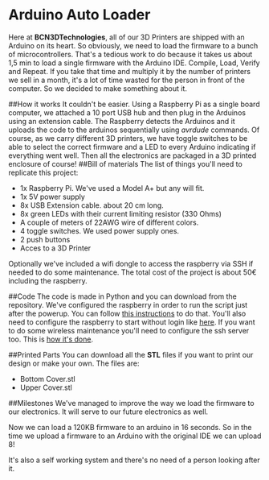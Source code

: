 # Arduino Auto Loader
Here at **BCN3DTechnologies**, all of our 3D Printers are shipped with an Arduino on its heart. So obviously, we need to load the firmware to a bunch of microcontrollers. That's a tedious work to do because it takes us about 1,5 min to load a single firmware with the Arduino IDE. Compile, Load, Verify and Repeat.
If you take that time and multiply it by the number of printers we sell in a month, it's a lot of time wasted for the person in front of the computer. So we decided to make something about it.

##How it works
It couldn't be easier. Using a Raspberry Pi as a single board computer, we attached a 10 port USB hub and then plug in the Arduinos using an extension cable. The Raspberry detects the Arduinos and it uploads the code to the arduinos sequentially using *avrdude* commands.
Of course, as we carry different 3D printers, we have toggle switches to be able to select the correct firmware and a LED to every Arduino indicating if everything went well.
Then all the electronics are packaged in a 3D printed enclosure of course!
##Bill of materials
The list of things you'll need to replicate this project:
* 1x Raspberry Pi. We've used a Model A+ but any will fit. 
* 1x 5V power supply
* 8x USB Extension cable. about 20 cm long.
* 8x green LEDs with their current limiting resistor (330 Ohms)
* A couple of meters of 22AWG wire of different colors.
* 4 toggle switches. We used power supply ones.
* 2 push buttons
* Acces to a 3D Printer

Optionally we've included a wifi dongle to access the raspberry via SSH if needed to do some maintenance.
The total cost of the project is about 50€ including the raspberry.

##Code
The code is made in Python and you can download from the repository. We've configured the raspberry in order to run the script just after the powerup. You can follow [this instructions](http://www.raspberry-projects.com/pi/pi-operating-systems/raspbian/auto-running-programs) to do that.
You'll also need to configure the raspberry to start without login like [here](http://stackoverflow.com/questions/17830333/start-raspberry-pi-without-login).
If you want to do some wireless maintenance you'll need to configure the ssh server too. This is [how it's done](https://www.raspberrypi.org/documentation/remote-access/ssh/).

##Printed Parts
You can download all the **STL** files if you want to print our design or make your own.
The files are: 
* Bottom Cover.stl
* Upper Cover.stl


##Milestones
We've managed to improve the way we load the firmware to our electronics. It will serve to our future electronics as well. 

Now we can load a 120KB firmware to an arduino in 16 seconds. So in the time we upload a firmware to an Arduino with the original IDE we can upload 8! 

It's also a self working system and there's no need of a person looking after it.





